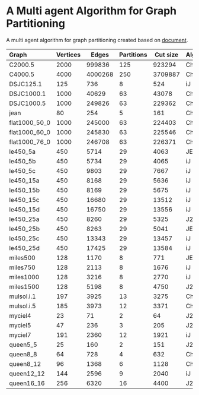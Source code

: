 # A Multi agent Algorithm for Graph Partitioning
A multi agent algorithm for graph partitioning created based on [document](http://link.springer.com/chapter/10.1007%2F11732242_25).

|         Graph | Vertices | Edges   | Partitions | Cut size | Algoritham | Multi   | Metis   | My-Best |
|:--------------|----------|---------|------------|----------|------------|---------|---------|---------|
| C2000.5       | 2000     | 999836  | 125        | 923294   | Ch2.0      | 922706  | 987681  | 991069  |
| C4000.5       | 4000     | 4000268 | 250        | 3709887  | Ch2.0      | 3708532 | 3975698 | 3983522 |
| DSJC125.1     | 125      | 736     | 8          | 524      | iJ         | 522     | 479     | 529     |
| DSJC1000.1    | 1000     | 40629   | 63         | 43078    | Ch2.0      | 43001   | 46727   | 48335   |
| DSJC1000.5    | 1000     | 249826  | 63         | 229362   | Ch2.0      | 228850  | 243282  | 245363  |
| jean          | 80       | 254     | 5          | 161      | Ch2.0      | 161     | 83      | **84** |
| flat1000_50_0 | 1000     | 245000  | 63         | 224403   | Ch2.0      | 224378  | 238491  | 240589  |
| flat1000_60_0 | 1000     | 245830  | 63         | 225546   | Ch2.0      | 225183  | 239329  | 241368  |
| flat1000_76_0 | 1000     | 246708  | 63         | 226371   | Ch2.0      | 225962  | 240215  | 242246  |
| le450_5a      | 450      | 5714    | 29         | 4063     | JE         | 4030    | 5418    | 5254    |
| le450_5b      | 450      | 5734    | 29         | 4065     | iJ         | 4055    | 5404    | 5265    |
| le450_5c      | 450      | 9803    | 29         | 7667     | iJ         | 7656    | 9413    | 9195    |
| le450_15a     | 450      | 8168    | 29         | 5636     | iJ         | 5619    | 7760    | 7642    |
| le450_15b     | 450      | 8169    | 29         | 5675     | iJ         | 5641    | 7725    | 7680    |
| le450_15c     | 450      | 16680   | 29         | 13512    | iJ         | 13509   | 16151   | 15805   |
| le450_15d     | 450      | 16750   | 29         | 13556    | iJ         | 13550   | 16272   | 15884   |
| le450_25a     | 450      | 8260    | 29         | 5325     | J2.2       | 5302    | 7865    | 7760    |
| le450_25b     | 450      | 8263    | 29         | 5041     | JE         | 5037    | 7835    | 7759    |
| le450_25c     | 450      | 13343   | 29         | 13457    | iJ         | 13456   | 16815   | 16461   |
| le450_25d     | 450      | 17425   | 29         | 13584    | iJ         | 13539   | 16853   | 16540   |
| miles500      | 128      | 1170    | 8          | 771      | JE         | 770     | 655     | **760** |
| miles750      | 128      | 2113    | 8          | 1676     | iJ         | 1673    | 1340    | 1647    |
| miles1000     | 128      | 3216    | 8          | 2770     | iJ         | 2768    | 2343    | **2650**|
| miles1500     | 128      | 5198    | 8          | 4750     | J2.2       | 4750    | 4262    | **4431**|
| mulsol.i.1    | 197      | 3925    | 13         | 3275     | Ch2.0      | 3270    | 3516    | 3516    |
| mulsol.i.5    | 185      | 3973    | 12         | 3371     | Ch2.0      | 3368    | 3622    | 3512    |
| myciel4       | 23       | 71      | 2          | 64       | J2.2       | 64      | 34      | **27**  |
| myciel5       | 47       | 236     | 3          | 205      | J2.2       | 205     | 140     | **125** |
| myciel7       | 191      | 2360    | 12         | 1921     | iJ         | 1920    | 1945    | 2056    |
| queen5_5      | 25       | 160     | 2          | 151      | J2.2       | 151     | 82      | **60**  |
| queen8_8      | 64       | 728     | 4          | 632      | Ch2.0      | 632     | 416     | **416** |
| queen8_12     | 96       | 1368    | 6          | 1128     | Ch2.0      | 1128    | 917     | **869** |
| queen12_12    | 144      | 2596    | 9          | 2040     | iJ         | 2020    | 1939    | **1867**|
| queen16_16    | 256      | 6320    | 16         | 4400     | J2.2       | 4400    | 4400    | 4400    |
